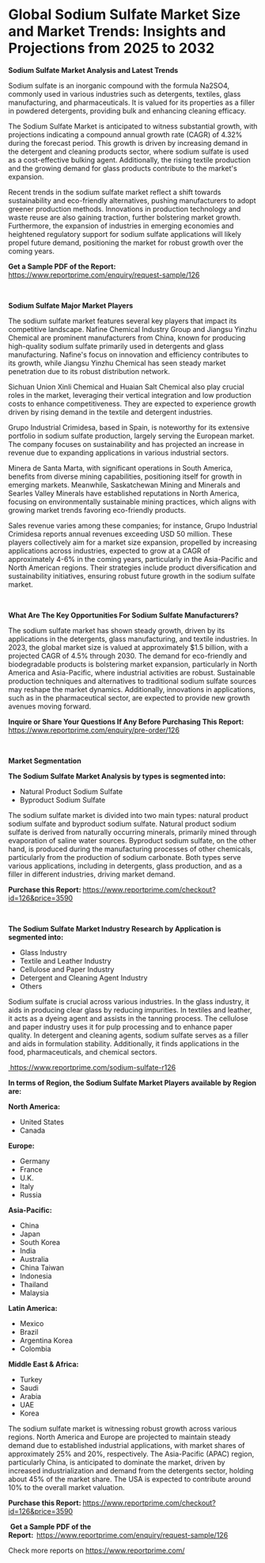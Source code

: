 <p><h1>Global Sodium Sulfate Market Size and Market Trends: Insights and Projections from 2025 to 2032</h1></p><p><strong>Sodium Sulfate Market Analysis and Latest Trends</strong></p>
<p><p>Sodium sulfate is an inorganic compound with the formula Na2SO4, commonly used in various industries such as detergents, textiles, glass manufacturing, and pharmaceuticals. It is valued for its properties as a filler in powdered detergents, providing bulk and enhancing cleaning efficacy.</p><p>The Sodium Sulfate Market is anticipated to witness substantial growth, with projections indicating a compound annual growth rate (CAGR) of 4.32% during the forecast period. This growth is driven by increasing demand in the detergent and cleaning products sector, where sodium sulfate is used as a cost-effective bulking agent. Additionally, the rising textile production and the growing demand for glass products contribute to the market's expansion.</p><p>Recent trends in the sodium sulfate market reflect a shift towards sustainability and eco-friendly alternatives, pushing manufacturers to adopt greener production methods. Innovations in production technology and waste reuse are also gaining traction, further bolstering market growth. Furthermore, the expansion of industries in emerging economies and heightened regulatory support for sodium sulfate applications will likely propel future demand, positioning the market for robust growth over the coming years.</p></p>
<p><strong>Get a Sample PDF of the Report:&nbsp;</strong> <a href="https://www.reportprime.com/enquiry/request-sample/126?utm_campaign=2413&utm_medium=2&utm_source=Github&utm_content=ia&utm_term=18032025&utm_id=sodium-sulfate">https://www.reportprime.com/enquiry/request-sample/126</a></p>
<p>&nbsp;</p>
<p><strong>Sodium Sulfate Major Market Players</strong></p>
<p><p>The sodium sulfate market features several key players that impact its competitive landscape. Nafine Chemical Industry Group and Jiangsu Yinzhu Chemical are prominent manufacturers from China, known for producing high-quality sodium sulfate primarily used in detergents and glass manufacturing. Nafine's focus on innovation and efficiency contributes to its growth, while Jiangsu Yinzhu Chemical has seen steady market penetration due to its robust distribution network.</p><p>Sichuan Union Xinli Chemical and Huaian Salt Chemical also play crucial roles in the market, leveraging their vertical integration and low production costs to enhance competitiveness. They are expected to experience growth driven by rising demand in the textile and detergent industries.</p><p>Grupo Industrial Crimidesa, based in Spain, is noteworthy for its extensive portfolio in sodium sulfate production, largely serving the European market. The company focuses on sustainability and has projected an increase in revenue due to expanding applications in various industrial sectors.</p><p>Minera de Santa Marta, with significant operations in South America, benefits from diverse mining capabilities, positioning itself for growth in emerging markets. Meanwhile, Saskatchewan Mining and Minerals and Searles Valley Minerals have established reputations in North America, focusing on environmentally sustainable mining practices, which aligns with growing market trends favoring eco-friendly products.</p><p>Sales revenue varies among these companies; for instance, Grupo Industrial Crimidesa reports annual revenues exceeding USD 50 million. These players collectively aim for a market size expansion, propelled by increasing applications across industries, expected to grow at a CAGR of approximately 4-6% in the coming years, particularly in the Asia-Pacific and North American regions. Their strategies include product diversification and sustainability initiatives, ensuring robust future growth in the sodium sulfate market.</p></p>
<p>&nbsp;</p>
<p><strong>What Are The Key Opportunities For Sodium Sulfate Manufacturers?</strong></p>
<p><p>The sodium sulfate market has shown steady growth, driven by its applications in the detergents, glass manufacturing, and textile industries. In 2023, the global market size is valued at approximately $1.5 billion, with a projected CAGR of 4.5% through 2030. The demand for eco-friendly and biodegradable products is bolstering market expansion, particularly in North America and Asia-Pacific, where industrial activities are robust. Sustainable production techniques and alternatives to traditional sodium sulfate sources may reshape the market dynamics. Additionally, innovations in applications, such as in the pharmaceutical sector, are expected to provide new growth avenues moving forward.</p></p>
<p><strong>Inquire or Share Your Questions If Any Before Purchasing This Report:</strong> <a href="https://www.reportprime.com/enquiry/pre-order/126?utm_campaign=2413&utm_medium=2&utm_source=Github&utm_content=ia&utm_term=18032025&utm_id=sodium-sulfate">https://www.reportprime.com/enquiry/pre-order/126</a></p>
<p>&nbsp;</p>
<p><strong>Market Segmentation</strong></p>
<p><strong>The Sodium Sulfate Market Analysis by types is segmented into:</strong></p>
<p><ul><li>Natural Product Sodium Sulfate</li><li>Byproduct Sodium Sulfate</li></ul></p>
<p><p>The sodium sulfate market is divided into two main types: natural product sodium sulfate and byproduct sodium sulfate. Natural product sodium sulfate is derived from naturally occurring minerals, primarily mined through evaporation of saline water sources. Byproduct sodium sulfate, on the other hand, is produced during the manufacturing processes of other chemicals, particularly from the production of sodium carbonate. Both types serve various applications, including in detergents, glass production, and as a filler in different industries, driving market demand.</p></p>
<p><strong>Purchase this Report:&nbsp;</strong><a href="https://www.reportprime.com/checkout?id=126&price=3590&utm_campaign=2413&utm_medium=2&utm_source=Github&utm_content=ia&utm_term=18032025&utm_id=sodium-sulfate">https://www.reportprime.com/checkout?id=126&price=3590</a></p>
<p>&nbsp;</p>
<p><strong>The Sodium Sulfate Market Industry Research by Application is segmented into:</strong></p>
<p><ul><li>Glass Industry</li><li>Textile and Leather Industry</li><li>Cellulose and Paper Industry</li><li>Detergent and Cleaning Agent Industry</li><li>Others</li></ul></p>
<p><p>Sodium sulfate is crucial across various industries. In the glass industry, it aids in producing clear glass by reducing impurities. In textiles and leather, it acts as a dyeing agent and assists in the tanning process. The cellulose and paper industry uses it for pulp processing and to enhance paper quality. In detergent and cleaning agents, sodium sulfate serves as a filler and aids in formulation stability. Additionally, it finds applications in the food, pharmaceuticals, and chemical sectors.</p></p>
<p><a href="https://www.reportprime.com/sodium-sulfate-r126?utm_campaign=2413&utm_medium=2&utm_source=Github&utm_content=ia&utm_term=18032025&utm_id=sodium-sulfate">&nbsp;https://www.reportprime.com/sodium-sulfate-r126</a></p>
<p><strong>In terms of Region, the Sodium Sulfate Market Players available by Region are:</strong></p>
<p>
    <p> <strong> North America: </strong>
        <ul>
            <li>United States</li>
            <li>Canada</li>
        </ul>
        </p> 
    <p> <strong> Europe: </strong>
        <ul>
            <li>Germany</li>
            <li>France</li>
            <li>U.K.</li>
            <li>Italy</li>
            <li>Russia</li>
        </ul>
        </p> 
    <p> <strong> Asia-Pacific: </strong>
        <ul>
            <li>China</li>
            <li>Japan</li>
            <li>South Korea</li>
            <li>India</li>
            <li>Australia</li>
            <li>China Taiwan</li>
            <li>Indonesia</li>
            <li>Thailand</li>
            <li>Malaysia</li>
        </ul>
        </p> 
    <p> <strong> Latin America: </strong>
        <ul>
            <li>Mexico</li>
            <li>Brazil</li>
            <li>Argentina Korea</li>
            <li>Colombia</li>
        </ul>
        </p> 
    <p> <strong> Middle East & Africa: </strong>
        <ul>
            <li>Turkey</li>
            <li>Saudi</li>
            <li>Arabia</li>
            <li>UAE</li>
            <li>Korea</li>
        </ul>
    </p>
    </p>
<p><p>The sodium sulfate market is witnessing robust growth across various regions. North America and Europe are projected to maintain steady demand due to established industrial applications, with market shares of approximately 25% and 20%, respectively. The Asia-Pacific (APAC) region, particularly China, is anticipated to dominate the market, driven by increased industrialization and demand from the detergents sector, holding about 45% of the market share. The USA is expected to contribute around 10% to the overall market valuation.</p></p>
<p><strong>Purchase this Report: </strong><a href="https://www.reportprime.com/checkout?id=126&price=3590&utm_campaign=2413&utm_medium=2&utm_source=Github&utm_content=ia&utm_term=18032025&utm_id=sodium-sulfate">https://www.reportprime.com/checkout?id=126&price=3590</a></p>
<p>&nbsp;<strong>Get a Sample PDF of the Report:&nbsp;&nbsp;</strong><a href="https://www.reportprime.com/enquiry/request-sample/126?utm_campaign=2413&utm_medium=2&utm_source=Github&utm_content=ia&utm_term=18032025&utm_id=sodium-sulfate">https://www.reportprime.com/enquiry/request-sample/126</a></p>
<p><strong></strong></p>
<p>Check more reports on <a href="https://www.reportprime.com/?utm_campaign=2413&utm_medium=2&utm_source=Github&utm_content=ia&utm_term=18032025&utm_id=sodium-sulfate">https://www.reportprime.com/</a></p>